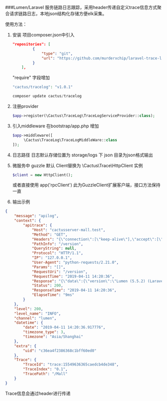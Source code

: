###Lumen/Laravel 服务链路日志跟踪，采用header传递自定义trace信息方式聚合请求链路日志，本地json结构化存储方便elk采集。

使用方法：

1. 安装
   项目composer.json中引入
   ```json
   "repositories": [
            {
                "type": "git",
                "url": "https://github.com/murderxchip/laravel-trace-log.git"
            }
       ],
   ```
       
   "require" 字段增加 
   ```php
   "cactus/tracelog": "v1.0.1"
   ```
   ```php
   composer update cactus/tracelog 
   ```
   
2. 注册provider
    ```php
    $app->register(\Cactus\TraceLog\TraceLogServiceProvider::class);
    ```
3. 引入middleware
    在bootstrap/app.php 增加
    ```php
    $app->middleware([
         \Cactus\TraceLog\TraceLogMiddleWare::class
    ]);
    ```

4. 日志路径
   日志默认存储位置为 storage/logs 下
   json 目录为json格式输出
   
5. 微服务中 guzzle 默认 Client替换为 \Cactus\Trace\HttpClient 实例
    ```php
    $client = new HttpClient();
    ```
    或者直接使用 app('rpcClient')   此为GuzzleClient扩展客户端，接口方法保持一直

6. 输出示例
```json
{
	"message": "apilog",
	"context": {
		"apitrace": {
			"Host": "cactusserver-mall.test",
			"Method": "GET",
			"Headers": "{\"connection\":[\"keep-alive\"],\"accept\":[\"*/*\"],\"accept-encoding\":[\"gzip, deflate\"],\"user-agent\":[\"python-requests/2.21.0\"],\"host\":[\"cactusserver-mall.test\"],\"content-length\":[\"\"],\"content-type\":[\"\"]}",
			"PathInfo": "/version",
			"QueryString": null,
			"Protocol": "HTTP/1.1",
			"IP": "127.0.0.1",
			"User-Agent": "python-requests/2.21.0",
			"Params": "[]",
			"RequestUri": "/version",
			"RequestTime": "2019-04-11 14:20:36",
			"Response": "{\"data\":{\"version\":\"Lumen (5.5.2) (Laravel Components 5.5.*)\"},\"meta\":{\"timestamp\":1554963636.89317,\"response_time\":0.0965871810913086}}",
			"Status": 200,
			"ResponseTime": "2019-04-11 14:20:36",
			"ElapseTime": "9ms"
		}
	},
	"level": 200,
	"level_name": "INFO",
	"channel": "lumen",
	"datetime": {
		"date": "2019-04-11 14:20:36.917776",
		"timezone_type": 3,
		"timezone": "Asia/Shanghai"
	},
	"extra": {
		"uid": "c36ea4f2386368c1bff60ed0"
	},
	"Trace": {
		"TraceId": "trace:15549636365caedcb4de348",
		"TraceIndex": "0.1",
		"TracePath": "/Mall"
	}
}
```
Trace信息会通过header进行传递
